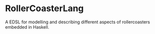 # RollerCoasterLang
A EDSL for modelling and describing different aspects of rollercoasters embedded in Haskell.
